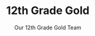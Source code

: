 ---
title: 12th Grade Gold
subtitle: Our 12th Grade Gold Team
image: img/teamphoto.jpg
order: 5
email: "onerahifootballclub@outlook.co.nz"
coaches: Mike Sherwood & Carla Dixon-West (Manager)
---